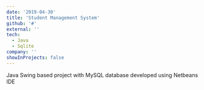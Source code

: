 ```yaml
---
date: '2019-04-30'
title: 'Student Management System'
github: '#'
external: ''
tech:
  - Java
  - Sqlite
company: ''
showInProjects: false
---
```


Java Swing based project with MySQL database developed using Netbeans IDE
